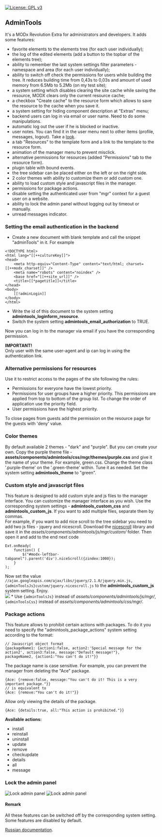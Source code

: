 [![License: GPL v3](https://img.shields.io/badge/License-GPLv3-blue.svg)](https://www.gnu.org/licenses/gpl-3.0)

## AdminTools

It's a MODx Revolution Extra for administrators and developers. It adds some features:
- favorite elements to the elements tree (for each user individually);
- the log of the edited elements (add a button to the topbar of the elements tree);
- ability to remember the last system settings filter parameters - namespace and area (for each user individually);
- ability to switch off check the permissions for users while building the tree. It reduces building time from 0,43s to 0,03s and amount of used memory from 6.5Mb to 5.2Mb (on my test site);
- a system setting which disables clearing the site cache while saving the resource, MODX clears only the current resource cache; 
- a checkbox "Create cache" to the resource form which allows to save the resource to the cache when you save it.
- a system setting for hiding component description at "Extras" menu;
- backend users can log in via email or user name. Need to do some manipulations. 
- automatic log out the user if he is blocked or inactive.
- user notes. You can find it in the user menu next to other items (profile, messages, logout). Take a [look](http://modzone.ru/blog/2016/04/21/admintools-user-notes/).
- a tab "Resources" to the template form and a link to the template to the resource form.
- animation of the manager menu to prevent misclick.
- alternative permissions for resources (added "Permissions" tab to the resource form).
- plugin table with bound events.
- the tree sidebar can be placed either on the left or on the right side.
- 2 color themes with ability to customize them or add custom one.
- ability to load custom style and javascript files in the manager.
- permissions for package actions.
- disable setting the authenticated user from "mgr" context for a guest user on a website.
- ability to lock the admin panel without logging out by timeout or manually.
- unread messages indicator.

### Setting the email authentication in the backend
* Create a new document with blank template and call the snippet "adminTools" in it. For example
```
<!DOCTYPE html>
<html lang="[[++cultureKey]]">
<head>
    <meta http-equiv="Content-Type" content="text/html; charset=[[++modx_charset]]" />
    <meta name="robots" content="noindex" />
    <base href="[[++site_url]]" />
    <title>[[*pagetitle]]</title>
</head>    
<body>
    [[!adminLogin]]
</body>
</html>
```
* Write the id of this document to the system setting **admintools_loginform_resource**.
* Switch the system setting **admintools_email_authorization** to TRUE.  

Now you can log in to the manager via email if you have the corresponding permission.  

**IMPORTANT!**  
Only user with the same user-agent and ip can log in using the authentication link.

### Alternative permissions for resources
Use it to restrict access to the pages of the site following the rules: 
* Permissions for everyone have the lowest priority.
* Permissions for user groups have a higher priority. This permissions are applied from top to bottom of the group list. To change the order of application use the priority field. 
* User permissions have the highest priority.  

To close pages from guests add the permission on the resource page for the guests with 'deny' value.

### Color themes
By default available 2 themes - "dark" and "purple". But you can create your own. Copy the purple theme file - **assets/components/admintools/css/mgr/themes/purple.css** and give it the name of your theme. For example, green.css. Change the theme class '.purple-theme' on the '.green-theme' within. Tune it as needed. Set the system setting **admintools_theme** to "green".

### Custom style and javascript files
This feature is designed to add custom style and js files to the manager interface. You can customize the manager interface as you wish. Use the corresponding system settings - **admintools_custom_css** and **admintools_custom_js**. If you want to add multiple files, separate them by commas.  
For example, if you want to add nice scroll to the tree sidebar you need to add two js files - jquery and nicescroll. Download the [nicescroll](//code.google.com/archive/p/jquery-nicescroll/downloads) library and save it in the *assets/components/admintools/js/mgr/custom/* folder. Then open it and add to the end next code
```
Ext.onReady(
    function() {
        $("#modx-leftbar-tabpanel").parent('div').niceScroll({zindex:1000});
    }
);
```  
Now set the value `//ajax.googleapis.com/ajax/libs/jquery/2.1.0/jquery.min.js,{adminToolsJs}custom/jquery.nicescroll.js` to the **admintools_custom_js** system setting. Enjoy.  
![](https://file.modx.pro/files/b/2/b/b2bbc6344dabb41d546abf2486a066ae.png)
\* Use `{adminToolsJs}` instead of *assets/components/admintools/js/mgr/*, `{adminToolsCss}` instead of *assets/components/admintools/css/mgr/*.

### Package actions
This feature allows to prohibit certain actions with packages. To do it you need to specify the "admintools_package_actions" system setting according to the format:
```$javascript
// Javascript object format
{packageName1: {action1:false, action2:'Special message for the action2', action3:false, message:"Default message!"},
packageName2, {action1:"You can't do it!"}}
```
The package name is case sensitive.
For example, you can prevent the manager from deleting the "Ace" package.
```$javascript
{Ace: {remove:false, message:"You can't do it! This is a very important package."}}
// is equivalent to
{Ace: {remove:"You can't do it!"}}
```
Allow only viewing the details of the package.
```$javascript
{Ace: {details:true, all:"This action is prohibited."}}
```

**Available actions:**
- install
- reinstall
- uninstall
- update
- remove
- checkupdate
- details
- all
- message

### Lock the admin panel
![Lock admin panel](https://modzone.ru/assets/images/articles/223/admintools_lock_en2.jpg)
![Lock admin panel](https://modzone.ru/assets/images/articles/223/admintools_lock_en.jpg)

#### Remark
All these features can be switched off by the corresponding system setting. Some features are disabled by default.

[Russian documentation](https://modzone.ru/documentation/admintools.html).
